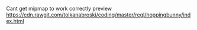 Cant get mipmap to work correctly
preview
https://cdn.rawgit.com/tolkanabroski/coding/master/regl/hoppingbunny/index.html
